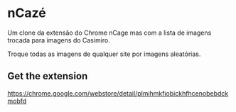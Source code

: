# nCazé
Um clone da extensão do Chrome nCage mas com a lista de imagens trocada para imagens do Casimiro.

Troque todas as imagens de qualquer site por imagens aleatórias.

## Get the extension

https://chrome.google.com/webstore/detail/plmihmkfjobickhfhcenobebdckmobfd

